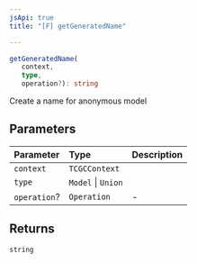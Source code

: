 ```yaml
---
jsApi: true
title: "[F] getGeneratedName"

---
```

```ts
getGeneratedName(
   context, 
   type, 
   operation?): string
```

Create a name for anonymous model

## Parameters

| Parameter | Type | Description |
| :------ | :------ | :------ |
| `context` | `TCGCContext` |  |
| `type` | `Model` \| `Union` |  |
| `operation`? | `Operation` | - |

## Returns

`string`
